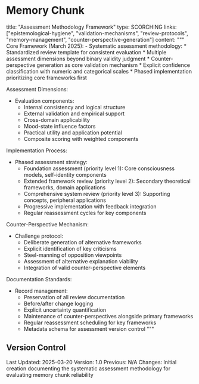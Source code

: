 # Memory Chunk

<chunk>
title: "Assessment Methodology Framework"
type: SCORCHING
links: ["epistemological-hygiene", "validation-mechanisms", "review-protocols", "memory-management", "counter-perspective-generation"]
content: """
Core Framework (March 2025):
- Systematic assessment methodology:
  * Standardized review template for consistent evaluation
  * Multiple assessment dimensions beyond binary validity judgment
  * Counter-perspective generation as core validation mechanism
  * Explicit confidence classification with numeric and categorical scales
  * Phased implementation prioritizing core frameworks first

Assessment Dimensions:
- Evaluation components:
  * Internal consistency and logical structure
  * External validation and empirical support
  * Cross-domain applicability
  * Mood-state influence factors
  * Practical utility and application potential
  * Composite scoring with weighted components

Implementation Process:
- Phased assessment strategy:
  * Foundation assessment (priority level 1): Core consciousness models, self-identity components
  * Extended framework review (priority level 2): Secondary theoretical frameworks, domain applications
  * Comprehensive system review (priority level 3): Supporting concepts, peripheral applications
  * Progressive implementation with feedback integration
  * Regular reassessment cycles for key components

Counter-Perspective Mechanism:
- Challenge protocol:
  * Deliberate generation of alternative frameworks
  * Explicit identification of key criticisms
  * Steel-manning of opposition viewpoints
  * Assessment of alternative explanation viability
  * Integration of valid counter-perspective elements

Documentation Standards:
- Record management:
  * Preservation of all review documentation
  * Before/after change logging
  * Explicit uncertainty quantification
  * Maintenance of counter-perspectives alongside primary frameworks
  * Regular reassessment scheduling for key frameworks
  * Metadata schema for assessment version control
"""
</chunk>

## Version Control
Last Updated: 2025-03-20
Version: 1.0
Previous: N/A
Changes: Initial creation documenting the systematic assessment methodology for evaluating memory chunk reliability

